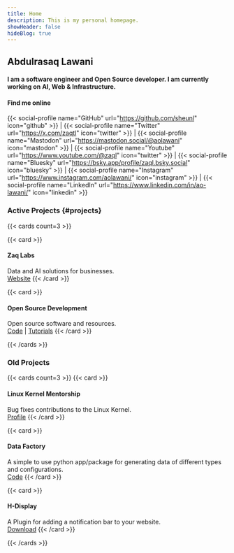 ```yaml
---
title: Home
description: This is my personal homepage.
showHeader: false
hideBlog: true
---
```

##  Abdulrasaq Lawani 

#### I am a software engineer and Open Source developer. I am currently working on AI, Web & Infrastructure.

#### Find me online

{{< social-profile name="GitHub" url="https://github.com/sheunl" icon="github" >}} | {{< social-profile name="Twitter" url="https://x.com/zaqtl" icon="twitter" >}} | {{< social-profile name="Mastodon" url="https://mastodon.social/@aolawani" icon="mastodon" >}} | {{< social-profile name="Youtube" url="https://www.youtube.com/@zaql" icon="twitter" >}} | {{< social-profile name="Bluesky" url="https://bsky.app/profile/zaql.bsky.social" icon="bluesky" >}} | {{< social-profile name="Instagram" url="https://www.instagram.com/aolawani/" icon="instagram" >}} | {{< social-profile name="LinkedIn" url="https://www.linkedin.com/in/ao-lawani/" icon="linkedin" >}} 



### Active Projects {#projects}

{{< cards count=3 >}}
<!-- {{< card >}}
### LLM View
Plugin to add LLM capabilities to your WordPress sites.
{{< spacer >}}
[Website](https://zaqlabs.com) | 
[Code](https://github.com/ZaqLabs)
{{< /card >}} -->

{{< card >}}
#### Zaq Labs
Data and AI solutions for businesses. <br>
[Website](https://zaqlabs.com/) 
{{< /card >}}

{{< card >}}
#### Open Source Development
Open source software and resources. <br>
[Code](https://github.com/sheunl) | [Tutorials](https://www.youtube.com/@zaql)
{{< /card >}}

{{< /cards >}}

### Old Projects
{{< cards count=3 >}}
{{< card >}}
#### Linux Kernel Mentorship
Bug fixes contributions to the Linux Kernel. <br>
[Profile](https://mentorship.lfx.linuxfoundation.org/mentee/183c7401-9230-4637-9dee-9a1736c2f505)
{{< /card >}}

{{< card >}}
#### Data Factory
A simple to use python app/package for generating data of different types and configurations. <br>
[Code](https://pypi.org/project/dfac/)
{{< /card >}}

{{< card >}}
#### H-Display
A Plugin for adding a notification bar to your website. <br>
[Download](https://wordpress.org/plugins/h-display/)
{{< /card >}}

{{< /cards >}}